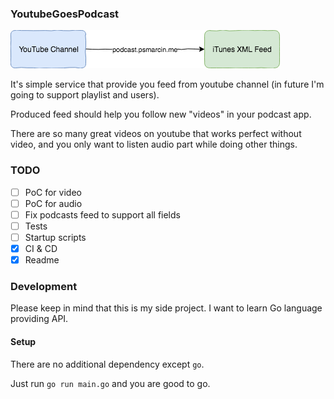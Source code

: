 ### YoutubeGoesPodcast

![Schema](schema.png)

It's simple service that provide you feed from youtube channel (in future I'm going to support playlist and users). 

Produced feed should help you follow new "videos" in your podcast app. 

There are so many great videos on youtube that works perfect without video, and you only want to listen audio part while doing other things. 

### TODO

* [ ] PoC for video
* [ ] PoC for audio
* [ ] Fix podcasts feed to support all fields
* [ ] Tests
* [ ] Startup scripts
* [x] CI & CD
* [x] Readme

### Development

Please keep in mind that this is my side project. I want to learn Go language providing API. 


#### Setup 
There are no additional dependency except `go`. 

Just run `go run main.go` and you are good to go. 

